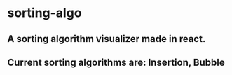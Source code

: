 # sorting-algo
A sorting algorithm visualizer made in react.
---------------------------------------------
Current sorting algorithms are:
Insertion,
Bubble
---------------------------------------------
